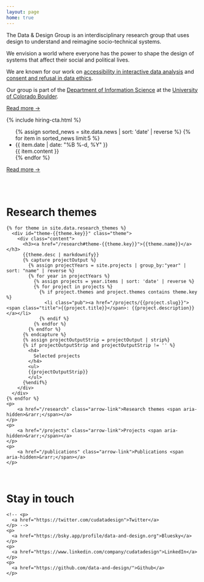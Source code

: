 ```yaml
---
layout: page
home: true
---
```


<div class="pure-g">
  <div class="pure-u-1 pure-u-md-1-2" markdown="1">

The <span class="dnd">Data & Design</span> Group is an interdisciplinary research group that uses design to understand and reimagine socio-technical systems.

We envision a world where everyone has the power to shape the design of systems that affect their social and political lives.

We are known for our work on <a href="/research#theme-access">accessibility in interactive data analysis</a> and <a href="/research#theme-refusal">consent and refusal in data ethics</a>.

Our group is part of the <a href="https://www.colorado.edu/cmci/infoscience">Department of Information Science</a> at the <a href="https://www.colorado.edu/">University of Colorado Boulder</a>.

<a href="/about" class="arrow-link">Read more <span aria-hidden>&rarr;</span></a>

<p>
{% include hiring-cta.html %}
</p>

  </div>
  <div class="pure-u-1 pure-u-md-1-2">
    <div class="news-section news-section--centered">
      <ul class="news-items">
        {% assign sorted_news = site.data.news | sort: 'date' | reverse %}
        {% for item in sorted_news limit:5 %}
          <li class="news-item">
            <div class="news-date">{{ item.date | date: "%B %-d, %Y" }}</div>
            <div class="news-content">{{ item.content }}</div>
          </li>
        {% endfor %}
      </ul>
      <p>
        <a href="/news" class="arrow-link">Read more <span aria-hidden>&rarr;</span></a>
      </p>
    </div>
  </div>
</div>

<div class="pure-g">
  <div class="pure-u-1-2 pure-u-md-3-4">
  &nbsp;
  </div>
  <div class="pure-u-1-2 pure-u-md-1-4">
    <div class="index-meta">
      <div class="index-meta__time"></div>
      <div class="index-meta__weather"></div>
    </div>
  </div>
</div>

<div class="pure-g">
  <div class="pure-u-md-1-4">
  &nbsp;
  </div>
  <div class="pure-u-1 pure-u-md-1-2">
    <h1>Research themes</h1>

    {% for theme in site.data.research_themes %}
      <div id="theme-{{theme.key}}" class="theme">
        <div class="content">
          <h3><a href="/research#theme-{{theme.key}}">{{theme.name}}</a></h3>
          {{theme.desc | markdownify}}
          {% capture projectOutput %}
            {% assign projectYears = site.projects | group_by:"year" | sort: "name" | reverse %}
            {% for year in projectYears %}
              {% assign projects = year.items | sort: 'date' | reverse %}
              {% for project in projects %}
                {% if project.themes and project.themes contains theme.key %}
                  <li class="pub"><a href="/projects/{{project.slug}}"><span class="title">{{project.title}}</span>: {{project.description}}</a></li>
                {% endif %}
              {% endfor %}
            {% endfor %}
          {% endcapture %}
          {% assign projectOutputStrip = projectOutput | strip%}
          {% if projectOutputStrip and projectOutputStrip != '' %}
            <h4>
              Selected projects
            </h4>
            <ul>
            {{projectOutputStrip}}
            </ul>
          {%endif%}
        </div>
      </div>
    {% endfor %}
    <p>
        <a href="/research" class="arrow-link">Research themes <span aria-hidden>&rarr;</span></a>
    </p>
    <p>
        <a href="/projects" class="arrow-link">Projects <span aria-hidden>&rarr;</span></a>
    </p>
    <p>
        <a href="/publications" class="arrow-link">Publications <span aria-hidden>&rarr;</span></a>
    </p>

  </div>
</div>

<div class="pure-g">
  <div class="pure-u-md-1-2">
    &nbsp;
  </div>
  <div class="pure-u-1 pure-u-md-1-2">
    <h1>Stay in touch</h1>

    <!-- <p>
      <a href="https://twitter.com/cudatadesign">Twitter</a>
    </p> -->
    <p>
      <a href="https://bsky.app/profile/data-and-design.org">Bluesky</a>
    </p>
    <p>
      <a href="https://www.linkedin.com/company/cudatadesign">LinkedIn</a>
    </p>
    <p>
      <a href="https://github.com/data-and-design/">Github</a>
    </p>

  </div>
</div>

<script src="https://code.jquery.com/jquery-3.7.1.min.js" integrity="sha256-/JqT3SQfawRcv/BIHPThkBvs0OEvtFFmqPF/lYI/Cxo=" crossorigin="anonymous"></script>
<script src="https://cdnjs.cloudflare.com/ajax/libs/moment.js/2.30.1/moment.min.js"></script>
<script src="https://cdnjs.cloudflare.com/ajax/libs/moment-timezone/0.5.45/moment-timezone-with-data.min.js"></script>
<script>
  function wmo_code(weather_code) {
    switch (weather_code) {
      case 0:
        return 'clear sky';
      case 1:
        return 'mostly clear';
      case 2:
        return 'partly cloudy';
      case 3:
        return 'overcast';
      case 45:
      case 48:
        return 'foggy';
      case 51:
      case 56:
        return 'light drizzle';
      case 53:
        return 'moderate drizzle';
      case 55:
      case 57:
        return 'dense drizzle';
      case 61:
      case 66:
      case 80:
        return 'light rain';
      case 63:
      case 81:
        return 'moderate rain';
      case 65:
      case 67:
      case 82:
        return 'heavy rain';
      case 71:
      case 85:
        return 'light snow';
      case 73:
        return 'moderate snow';
      case 75:
      case 86:
        return 'heavy snow';
      case 77:
        return 'snow grains';
      case 95:
      case 96:
      case 99:
        return 'thunderstorm';
      default:
        return '';
    }
  }
  $(document).ready(function() {
    setTime();

    var lastWeatherString = localStorage.getItem("lastWeather");
    var lastWeather = new Date(lastWeatherString);
    var now = new Date();

    if (lastWeatherString == null || now - lastWeather > 60*60*1000) {
      const weather_api = "https://api.open-meteo.com/v1/forecast?latitude=40&longitude=-105.27&current=temperature_2m,weather_code&temperature_unit=fahrenheit";
      $.get(weather_api, function(data) {
        console.log(data);
        var weather = `${data.current.temperature_2m}°F ${wmo_code(data.current.weather_code)}`;
        localStorage.setItem("weather", weather);
        localStorage.setItem("lastWeather", (new Date()).toString());
        $(".index-meta__weather").html(weather);
      });
    }
    else {
      var weather = localStorage.getItem("weather");
      $(".index-meta__weather").html(weather);
    }
  });

  function setTime() {
    var time = moment().tz("America/Denver").format("h:mma") + " in Boulder, CO";
    $(".index-meta__time").html(time);
    setTimeout(function() {
      setTime();
    }, 1000);
  }
</script>
